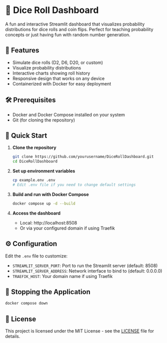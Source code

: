 # 🎲 Dice Roll Dashboard

A fun and interactive Streamlit dashboard that visualizes probability distributions for dice rolls and coin flips. Perfect for teaching probability concepts or just having fun with random number generation.

## 🚀 Features

- Simulate dice rolls (D2, D6, D20, or custom)
- Visualize probability distributions
- Interactive charts showing roll history
- Responsive design that works on any device
- Containerized with Docker for easy deployment

## 🛠️ Prerequisites

- Docker and Docker Compose installed on your system
- Git (for cloning the repository)

## 🚀 Quick Start

1. **Clone the repository**
   ```bash
   git clone https://github.com/yourusername/DiceRollDashboard.git
   cd DiceRollDashboard
   ```

2. **Set up environment variables**
   ```bash
   cp example.env .env
   # Edit .env file if you need to change default settings
   ```

3. **Build and run with Docker Compose**
   ```bash
   docker compose up -d --build
   ```

4. **Access the dashboard**
   - Local: http://localhost:8508
   - Or via your configured domain if using Traefik

## ⚙️ Configuration

Edit the `.env` file to customize:
- `STREAMLIT_SERVER_PORT`: Port to run the Streamlit server (default: 8508)
- `STREAMLIT_SERVER_ADDRESS`: Network interface to bind to (default: 0.0.0.0)
- `TRAEFIK_HOST`: Your domain name if using Traefik

## 🛑 Stopping the Application

```bash
docker compose down
```


## 📝 License

This project is licensed under the MIT License - see the [LICENSE](LICENSE) file for details.
